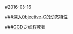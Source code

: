 #2016-08-16

###[深入Objective-C的动态特性](https://onevcat.com/2012/04/objective-c-runtime/)

###[GCD 之线程死锁](http://www.cnblogs.com/tangbinblog/p/4133481.html)

